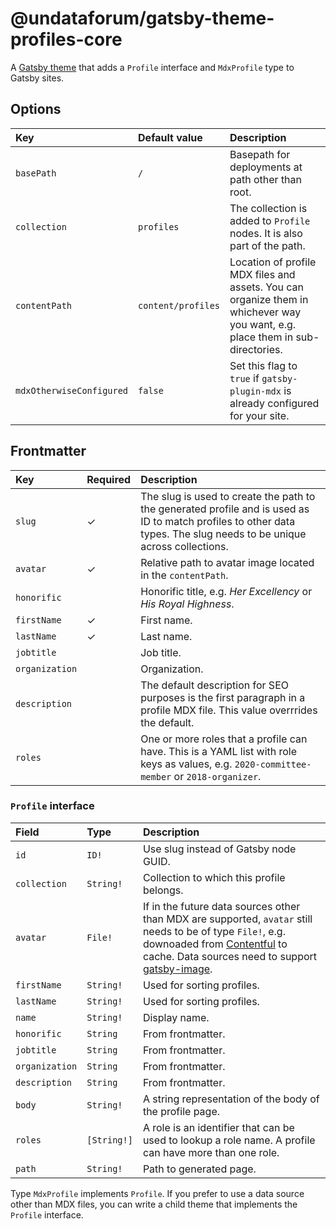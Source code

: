 # @undataforum/gatsby-theme-profiles-core

A [Gatsby theme](https://www.gatsbyjs.org/docs/themes/) that adds a `Profile`
interface and `MdxProfile` type to Gatsby sites.

## Options

| Key                      | Default value      | Description                                                                                                                    |
| :----------------------- | :----------------- | :----------------------------------------------------------------------------------------------------------------------------- |
| `basePath`               | `/`                | Basepath for deployments at path other than root.                                                                              |
| `collection`             | `profiles`         | The collection is added to `Profile` nodes. It is also part of the path.                                                       |
| `contentPath`            | `content/profiles` | Location of profile MDX files and assets. You can organize them in whichever way you want, e.g. place them in sub-directories. |
| `mdxOtherwiseConfigured` | `false`            | Set this flag to `true` if `gatsby-plugin-mdx` is already configured for your site.                                            |

## Frontmatter

| Key            | Required | Description                                                                                                                                                           |
| :------------- | :------- | :-------------------------------------------------------------------------------------------------------------------------------------------------------------------- |
| `slug`         | ✓        | The slug is used to create the path to the generated profile and is used as ID to match profiles to other data types. The slug needs to be unique across collections. |
| `avatar`       | ✓        | Relative path to avatar image located in the `contentPath`.                                                                                                           |
| `honorific`    |          | Honorific title, e.g. _Her Excellency_ or _His Royal Highness_.                                                                                                       |
| `firstName`    | ✓        | First name.                                                                                                                                                           |
| `lastName`     | ✓        | Last name.                                                                                                                                                            |
| `jobtitle`     |          | Job title.                                                                                                                                                            |
| `organization` |          | Organization.                                                                                                                                                         |
| `description`  |          | The default description for SEO purposes is the first paragraph in a profile MDX file. This value overrrides the default.                                             |
| `roles`        |          | One or more roles that a profile can have. This is a YAML list with role keys as values, e.g. `2020-committee-member` or `2018-organizer`.                            |

### `Profile` interface

| Field          | Type        | Description                                                                                                                                                                                                                                                                   |
| :------------- | :---------- | :---------------------------------------------------------------------------------------------------------------------------------------------------------------------------------------------------------------------------------------------------------------------------- |
| `id`           | `ID!`       | Use slug instead of Gatsby node GUID.                                                                                                                                                                                                                                         |
| `collection`   | `String!`   | Collection to which this profile belongs.                                                                                                                                                                                                                                     |
| `avatar`       | `File!`     | If in the future data sources other than MDX are supported, `avatar` still needs to be of type `File!`, e.g. downoaded from [Contentful](https://www.contentful.com/) to cache. Data sources need to support [gatsby-image](https://www.gatsbyjs.org/packages/gatsby-image/). |
| `firstName`    | `String!`   | Used for sorting profiles.                                                                                                                                                                                                                                                    |
| `lastName`     | `String!`   | Used for sorting profiles.                                                                                                                                                                                                                                                    |
| `name`         | `String!`   | Display name.                                                                                                                                                                                                                                                                 |
| `honorific`    | `String`    | From frontmatter.                                                                                                                                                                                                                                                             |
| `jobtitle`     | `String`    | From frontmatter.                                                                                                                                                                                                                                                             |
| `organization` | `String`    | From frontmatter.                                                                                                                                                                                                                                                             |
| `description`  | `String`    | From frontmatter.                                                                                                                                                                                                                                                             |
| `body`         | `String!`   | A string representation of the body of the profile page.                                                                                                                                                                                                                      |
| `roles`        | `[String!]` | A role is an identifier that can be used to lookup a role name. A profile can have more than one role.                                                                                                                                                                        |
| `path`         | `String!`   | Path to generated page.                                                                                                                                                                                                                                                       |

Type `MdxProfile` implements `Profile`. If you prefer to use a data source other
than MDX files, you can write a child theme that implements the `Profile`
interface.
